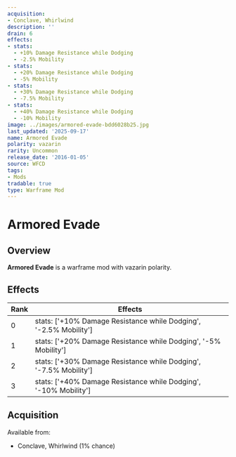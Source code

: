 ```yaml
---
acquisition:
- Conclave, Whirlwind
description: ''
drain: 6
effects:
- stats:
  - +10% Damage Resistance while Dodging
  - -2.5% Mobility
- stats:
  - +20% Damage Resistance while Dodging
  - -5% Mobility
- stats:
  - +30% Damage Resistance while Dodging
  - -7.5% Mobility
- stats:
  - +40% Damage Resistance while Dodging
  - -10% Mobility
image: ../images/armored-evade-bdd6028b25.jpg
last_updated: '2025-09-17'
name: Armored Evade
polarity: vazarin
rarity: Uncommon
release_date: '2016-01-05'
source: WFCD
tags:
- Mods
tradable: true
type: Warframe Mod
---
```


# Armored Evade

## Overview

**Armored Evade** is a warframe mod with vazarin polarity.

## Effects

| Rank | Effects |
|------|----------|
| 0 | stats: ['+10% Damage Resistance while Dodging', '-2.5% Mobility'] |
| 1 | stats: ['+20% Damage Resistance while Dodging', '-5% Mobility'] |
| 2 | stats: ['+30% Damage Resistance while Dodging', '-7.5% Mobility'] |
| 3 | stats: ['+40% Damage Resistance while Dodging', '-10% Mobility'] |

## Acquisition

Available from:
- Conclave, Whirlwind (1% chance)

